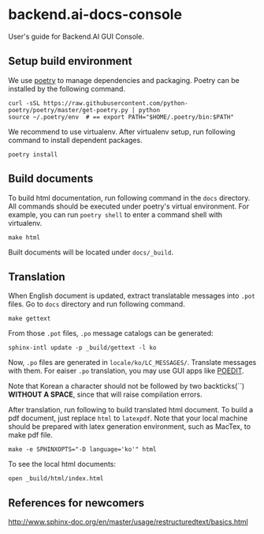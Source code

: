 # backend.ai-docs-console

User's guide for Backend.AI GUI Console.


## Setup build environment

We use [poetry](https://github.com/python-poetry/poetry) to manage dependencies
and packaging. Poetry can be installed by the following command.

```console
curl -sSL https://raw.githubusercontent.com/python-poetry/poetry/master/get-poetry.py | python
source ~/.poetry/env  # == export PATH="$HOME/.poetry/bin:$PATH"
```

We recommend to use virtualenv. After virtualenv setup, run following command to
install dependent packages.

```console
poetry install
```


## Build documents

To build html documentation, run following command in the `docs` directory. All
commands should be executed under poetry's virtual environment. For example, you
can run `poetry shell` to enter a command shell with virtualenv.

```console
make html
```

Built documents will be located under `docs/_build`.


## Translation

When English document is updated, extract translatable messages into `.pot`
files. Go to `docs` directory and run following command.

```console
make gettext
``````

From those `.pot` files, `.po` message catalogs can be generated:

```console
sphinx-intl update -p _build/gettext -l ko
```

Now, `.po` files are generated in `locale/ko/LC_MESSAGES/`. Translate messages
with them. For eaiser `.po` translation, you may use GUI apps like
[POEDIT](https://poedit.net/).

Note that Korean a character should not be followed by two backticks(\``)
**WITHOUT A SPACE**, since that will raise compilation errors.

After translation, run following to build translated html document. To build a
pdf document, just replace `html` to `latexpdf`. Note that your local machine
should be prepared with latex generation environment, such as MacTex, to make
pdf file.

```console
make -e SPHINXOPTS="-D language='ko'" html
```

To see the local html documents:

```console
open _build/html/index.html
```


## References for newcomers

http://www.sphinx-doc.org/en/master/usage/restructuredtext/basics.html

